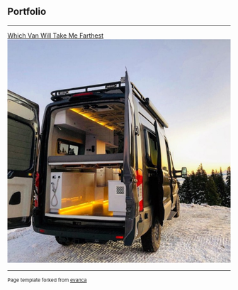 ## Portfolio

---

[Which Van Will Take Me Farthest](https://frank-bellamy.medium.com/which-van-will-take-me-farthest-131a4be4483c)
<img src="images/van.jpg?raw=true"/>



---
<p style="font-size:11px">Page template forked from <a href="https://github.com/evanca/quick-portfolio">evanca</a></p>
<!-- Remove above link if you don't want to attibute -->
